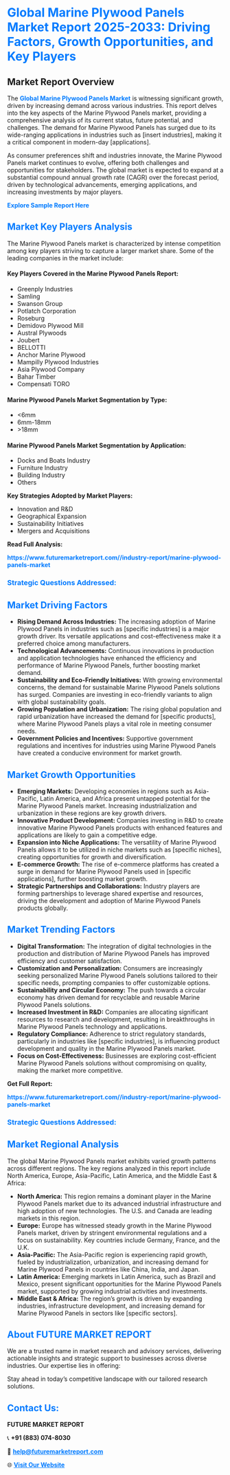 <h1 style="color: #007BFF;">Global Marine Plywood Panels Market Report 2025-2033: Driving Factors, Growth Opportunities, and Key Players</h1>

<section id="overview">
<h2>Market Report Overview</h2>
<p>The <a href="https://www.futuremarketreport.com//industry-report/marine-plywood-panels-market" style="color: #007BFF; text-decoration: none;"><strong>Global Marine Plywood Panels Market</strong></a> is witnessing significant growth, driven by increasing demand across various industries. This report delves into the key aspects of the Marine Plywood Panels market, providing a comprehensive analysis of its current status, future potential, and challenges. The demand for Marine Plywood Panels has surged due to its wide-ranging applications in industries such as [insert industries], making it a critical component in modern-day [applications].</p>
<p>As consumer preferences shift and industries innovate, the Marine Plywood Panels market continues to evolve, offering both challenges and opportunities for stakeholders. The global market is expected to expand at a substantial compound annual growth rate (CAGR) over the forecast period, driven by technological advancements, emerging applications, and increasing investments by major players.</p>
</section>

<section id="overview">
<p><a href="https://www.futuremarketreport.com//request-sample/reportId=84901" style="color: #007BFF; text-decoration: none;"><strong>Explore Sample Report Here</strong></a></p>
</section>

<section id="key-players">
<h2 style="color: #007BFF;">Market Key Players Analysis</h2>
<p>The Marine Plywood Panels market is characterized by intense competition among key players striving to capture a larger market share. Some of the leading companies in the market include:</p>
<h4>Key Players Covered in the Marine Plywood Panels Report:</h4>
<ul><li>Greenply Industries</li><li>Samling</li><li>Swanson Group</li><li>Potlatch Corporation</li><li>Roseburg</li><li>Demidovo Plywood Mill</li><li>Austral Plywoods</li><li>Joubert</li><li>BELLOTTI</li><li>Anchor Marine Plywood</li><li>Mampilly Plywood Industries</li><li>Asia Plywood Company</li><li>Bahar Timber</li><li>Compensati TORO</li></ul>
<h4>Marine Plywood Panels Market Segmentation by Type:</h4>
<ul><li>&lt;6mm</li><li>6mm-18mm</li><li>&gt;18mm</li></ul>

<h4>Marine Plywood Panels Market Segmentation by Application:</h4>
<ul><li>Docks and Boats Industry</li><li>Furniture Industry</li><li>Building Industry</li><li>Others</li></ul>
<p><strong>Key Strategies Adopted by Market Players:</strong></p>
<ul>
<li>Innovation and R&D</li>
<li>Geographical Expansion</li>
<li>Sustainability Initiatives</li>
<li>Mergers and Acquisitions</li>
</ul>
</section>

<section>
<p><strong>Read Full Analysis: </strong></p><a href="https://www.futuremarketreport.com//industry-report/marine-plywood-panels-market" style="color: #007BFF; text-decoration: none;"><strong>https://www.futuremarketreport.com//industry-report/marine-plywood-panels-market</strong></a>
<h3 style="color: #007BFF;">Strategic Questions Addressed:</h3>
</section>

<section id="driving-factors">
<h2 style="color: #007BFF;">Market Driving Factors</h2>
<ul>
<li><strong>Rising Demand Across Industries:</strong> The increasing adoption of Marine Plywood Panels in industries such as [specific industries] is a major growth driver. Its versatile applications and cost-effectiveness make it a preferred choice among manufacturers.</li>
<li><strong>Technological Advancements:</strong> Continuous innovations in production and application technologies have enhanced the efficiency and performance of Marine Plywood Panels, further boosting market demand.</li>
<li><strong>Sustainability and Eco-Friendly Initiatives:</strong> With growing environmental concerns, the demand for sustainable Marine Plywood Panels solutions has surged. Companies are investing in eco-friendly variants to align with global sustainability goals.</li>
<li><strong>Growing Population and Urbanization:</strong> The rising global population and rapid urbanization have increased the demand for [specific products], where Marine Plywood Panels plays a vital role in meeting consumer needs.</li>
<li><strong>Government Policies and Incentives:</strong> Supportive government regulations and incentives for industries using Marine Plywood Panels have created a conducive environment for market growth.</li>
</ul>
</section>

<section id="growth-opportunities">
<h2 style="color: #007BFF;">Market Growth Opportunities</h2>
<ul>
<li><strong>Emerging Markets:</strong> Developing economies in regions such as Asia-Pacific, Latin America, and Africa present untapped potential for the Marine Plywood Panels market. Increasing industrialization and urbanization in these regions are key growth drivers.</li>
<li><strong>Innovative Product Development:</strong> Companies investing in R&D to create innovative Marine Plywood Panels products with enhanced features and applications are likely to gain a competitive edge.</li>
<li><strong>Expansion into Niche Applications:</strong> The versatility of Marine Plywood Panels allows it to be utilized in niche markets such as [specific niches], creating opportunities for growth and diversification.</li>
<li><strong>E-commerce Growth:</strong> The rise of e-commerce platforms has created a surge in demand for Marine Plywood Panels used in [specific applications], further boosting market growth.</li>
<li><strong>Strategic Partnerships and Collaborations:</strong> Industry players are forming partnerships to leverage shared expertise and resources, driving the development and adoption of Marine Plywood Panels products globally.</li>
</ul>
</section>

<section id="trending-factors">
<h2 style="color: #007BFF;">Market Trending Factors</h2>
<ul>
<li><strong>Digital Transformation:</strong> The integration of digital technologies in the production and distribution of Marine Plywood Panels has improved efficiency and customer satisfaction.</li>
<li><strong>Customization and Personalization:</strong> Consumers are increasingly seeking personalized Marine Plywood Panels solutions tailored to their specific needs, prompting companies to offer customizable options.</li>
<li><strong>Sustainability and Circular Economy:</strong> The push towards a circular economy has driven demand for recyclable and reusable Marine Plywood Panels solutions.</li>
<li><strong>Increased Investment in R&D:</strong> Companies are allocating significant resources to research and development, resulting in breakthroughs in Marine Plywood Panels technology and applications.</li>
<li><strong>Regulatory Compliance:</strong> Adherence to strict regulatory standards, particularly in industries like [specific industries], is influencing product development and quality in the Marine Plywood Panels market.</li>
<li><strong>Focus on Cost-Effectiveness:</strong> Businesses are exploring cost-efficient Marine Plywood Panels solutions without compromising on quality, making the market more competitive.</li>
</ul>
</section>

<section>
<p><strong>Get Full Report: </strong></p><a href="https://www.futuremarketreport.com//industry-report/marine-plywood-panels-market" style="color: #007BFF; text-decoration: none;"><strong>https://www.futuremarketreport.com//industry-report/marine-plywood-panels-market</strong></a>
<h3 style="color: #007BFF;">Strategic Questions Addressed:</h3>
</section>


<section id="regional-analysis">
<h2 style="color: #007BFF;">Market Regional Analysis</h2>
<p>The global Marine Plywood Panels market exhibits varied growth patterns across different regions. The key regions analyzed in this report include North America, Europe, Asia-Pacific, Latin America, and the Middle East & Africa:</p>
<ul>
<li><strong>North America:</strong> This region remains a dominant player in the Marine Plywood Panels market due to its advanced industrial infrastructure and high adoption of new technologies. The U.S. and Canada are leading markets in this region.</li>
<li><strong>Europe:</strong> Europe has witnessed steady growth in the Marine Plywood Panels market, driven by stringent environmental regulations and a focus on sustainability. Key countries include Germany, France, and the U.K.</li>
<li><strong>Asia-Pacific:</strong> The Asia-Pacific region is experiencing rapid growth, fueled by industrialization, urbanization, and increasing demand for Marine Plywood Panels in countries like China, India, and Japan.</li>
<li><strong>Latin America:</strong> Emerging markets in Latin America, such as Brazil and Mexico, present significant opportunities for the Marine Plywood Panels market, supported by growing industrial activities and investments.</li>
<li><strong>Middle East & Africa:</strong> The region’s growth is driven by expanding industries, infrastructure development, and increasing demand for Marine Plywood Panels in sectors like [specific sectors].</li>
</ul>
</section>

<footer>
<h2 style="color: #007BFF;">About FUTURE MARKET REPORT</h2>
<p>We are a trusted name in market research and advisory services, delivering actionable insights and strategic support to businesses across diverse industries. Our expertise lies in offering:</p>

<p>Stay ahead in today’s competitive landscape with our tailored research solutions.</p>

<h2 style="color: #007BFF;">Contact Us:</h2>
<p><strong>FUTURE MARKET REPORT</strong></p>
<p>📞 <strong>+91 (883) 074-8030</strong></p>
<p>📧 <strong><a href="mailto:help@futuremarketreport.com" style="color: #007BFF;">help@futuremarketreport.com</a></strong></p>
<p>🌐 <strong><a href="https://www.futuremarketreport.com/" style="color: #007BFF;">Visit Our Website</a></strong></p>
</footer>